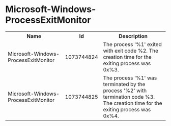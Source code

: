 # Microsoft-Windows-ProcessExitMonitor

<table>
<colgroup><col/><col/><col/></colgroup>
<tr><th>Name</th><th>Id</th><th>Description</th></tr>
<tr><td>Microsoft-Windows-ProcessExitMonitor</td><td>1073744824</td><td>The process &#39;%1&#39; exited with exit code %2. The creation time for the exiting process was 0x%3.</td></tr>
<tr><td>Microsoft-Windows-ProcessExitMonitor</td><td>1073744825</td><td>The process &#39;%1&#39; was terminated by the process &#39;%2&#39; with termination code %3. The creation time for the exiting process was 0x%4.</td></tr>
</table>
